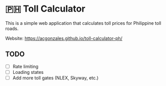 # 🇵🇭 Toll Calculator

This is a simple web application that calculates toll prices for Philippine toll roads.

Website: https://acgonzales.github.io/toll-calculator-ph/

## TODO

- [ ] Rate limiting
- [ ] Loading states
- [ ] Add more toll gates (NLEX, Skyway, etc.)